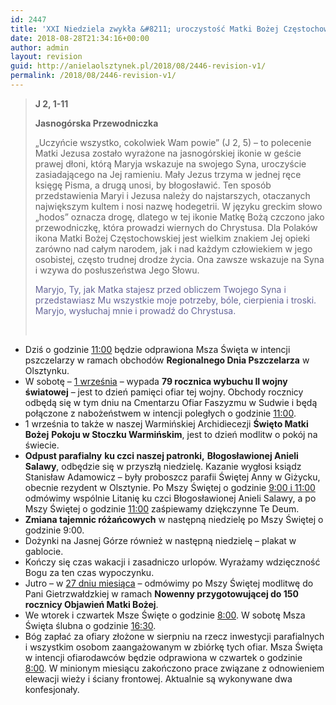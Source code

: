 ```yaml
---
id: 2447
title: 'XXI Niedziela zwykła &#8211; uroczystość Matki Bożej Częstochowskiej'
date: 2018-08-28T21:34:16+00:00
author: admin
layout: revision
guid: http://anielaolsztynek.pl/2018/08/2446-revision-v1/
permalink: /2018/08/2446-revision-v1/
---
```

> **J 2, 1-11**
> 
> **Jasnogórska Przewodniczka**
> 
> &#8222;Uczyńcie wszystko, cokolwiek Wam powie&#8221; (J 2, 5) &#8211; to polecenie Matki Jezusa zostało wyrażone na jasnogórskiej ikonie w geście prawej dłoni, którą Maryja wskazuje na swojego Syna, uroczyście zasiadającego na Jej ramieniu. Mały Jezus trzyma w jednej ręce księgę Pisma, a drugą unosi, by błogosławić. Ten sposób przedstawienia Maryi i Jezusa należy do najstarszych, otaczanych największym kultem i nosi nazwę hodegetrii. W języku greckim słowo &#8222;hodos&#8221; oznacza drogę, dlatego w tej ikonie Matkę Bożą czczono jako przewodniczkę, która prowadzi wiernych do Chrystusa. Dla Polaków ikona Matki Bożej Częstochowskiej jest wielkim znakiem Jej opieki zarówno nad całym narodem, jak i nad każdym człowiekiem w jego osobistej, często trudnej drodze życia. Ona zawsze wskazuje na Syna i wzywa do posłuszeństwa Jego Słowu.
> 
> <span style="color: #666699;">Maryjo, Ty, jak Matka stajesz przed obliczem Twojego Syna i przedstawiasz Mu wszystkie moje potrzeby, bóle, cierpienia i troski. Maryjo, wysłuchaj mnie i prowadź do Chrystusa.</span>
> 
> &nbsp;

  * Dziś o godzinie <span style="text-decoration: underline;">11:00</span> będzie odprawiona Msza Święta w intencji pszczelarzy w ramach obchodów **Regionalnego Dnia Pszczelarza** w Olsztynku.
  * W sobotę &#8211; <span style="text-decoration: underline;">1 września</span> &#8211; wypada **79 rocznica wybuchu II wojny światowej** – jest to dzień pamięci ofiar tej wojny. Obchody rocznicy odbędą się w tym dniu na Cmentarzu Ofiar Faszyzmu w Sudwie i będą połączone z nabożeństwem w intencji poległych o godzinie <span style="text-decoration: underline;">11:00</span>.
  * 1 września to także w naszej Warmińskiej Archidiecezji **Święto Matki Bożej** **Pokoju w Stoczku Warmińskim**, jest to dzień modlitw o pokój na świecie.
  * **Odpust parafialny** **ku czci naszej patronki,** **Błogosławionej Anieli Salawy**, odbędzie się w przyszłą niedzielę. Kazanie wygłosi ksiądz Stanisław Adamowicz &#8211; były proboszcz parafii Świętej Anny w Giżycku, obecnie rezydent w Olsztynie. Po Mszy Świętej o godzinie <span style="text-decoration: underline;">9:00 i 11:00</span> odmówimy wspólnie Litanię ku czci Błogosławionej Anieli Salawy, a po Mszy Świętej o godzinie <span style="text-decoration: underline;">11:00</span> zaśpiewamy dziękczynne Te Deum.
  * **Zmiana tajemnic różańcowych** w następną niedzielę po Mszy Świętej o godzinie 9:00.
  * Dożynki na Jasnej Górze również w następną niedzielę &#8211; plakat w gablocie.
  * Kończy się czas wakacji i zasadniczo urlopów. Wyrażamy wdzięczność Bogu za ten czas wypoczynku.
  * Jutro – w <span style="text-decoration: underline;">27 dniu miesiąca</span> – odmówimy po Mszy Świętej modlitwę do Pani Gietrzwałdzkiej w ramach **Nowenny przygotowującej do 150 rocznicy Objawień Matki Bożej**.
  * We wtorek i czwartek Msze Święte o godzinie <span style="text-decoration: underline;">8:00</span>. W sobotę Msza Święta ślubna o godzinie <span style="text-decoration: underline;">16:30</span>.
  * Bóg zapłać za ofiary złożone w sierpniu na rzecz inwestycji parafialnych i wszystkim osobom zaangażowanym w zbiórkę tych ofiar. Msza Święta w intencji ofiarodawców będzie odprawiona w czwartek o godzinie <span style="text-decoration: underline;">8:00</span>. W minionym miesiącu zakończono prace związane z odnowieniem elewacji wieży i ściany frontowej. Aktualnie są wykonywane dwa konfesjonały.